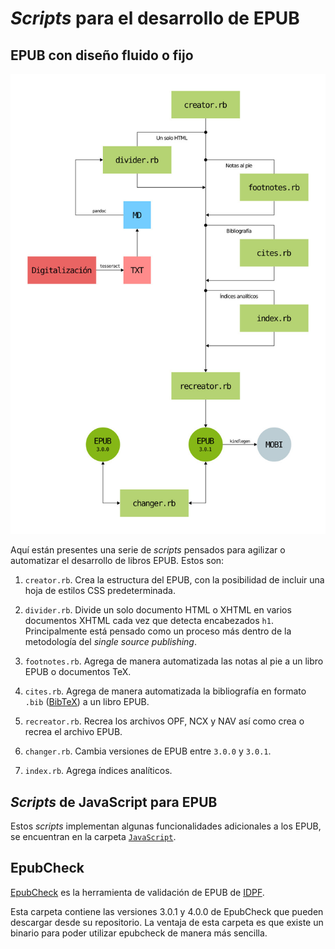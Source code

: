 # *Scripts* para el desarrollo de EPUB

## EPUB con diseño fluido o fijo

![Flujo de trabajo](flujo-de-trabajo.jpg)

Aquí están presentes una serie de *scripts*
pensados para agilizar o automatizar el desarrollo
de libros EPUB. Estos son:

1. `creator.rb`. Crea la estructura del EPUB, con
la posibilidad de incluir una hoja de estilos CSS
predeterminada.

2. `divider.rb`. Divide un solo documento HTML o
XHTML en varios documentos XHTML cada vez que
detecta encabezados `h1`. Principalmente está
pensado como un proceso más dentro de la
metodología del *single source publishing*.

3. `footnotes.rb`. Agrega de manera automatizada
las notas al pie a un libro EPUB o documentos
TeX.

4. `cites.rb`. Agrega de manera automatizada la
bibliografía en formato `.bib`
([BibTeX](http://www.bibtex.org/)) a un libro
EPUB.

5. `recreator.rb`. Recrea los archivos OPF, NCX y
NAV así como crea o recrea el archivo EPUB.

6. `changer.rb`. Cambia versiones de EPUB entre
`3.0.0` y `3.0.1`.

7. `index.rb`. Agrega índices analíticos.

## *Scripts* de JavaScript para EPUB

Estos *scripts* implementan algunas funcionalidades
adicionales a los EPUB, se encuentran en la carpeta
[`JavaScript`](https://github.com/ColectivoPerroTriste/Herramientas/tree/master/EPUB/JavaScript).

## EpubCheck

[EpubCheck](https://github.com/IDPF/epubcheck) es la herramienta de 
validación de EPUB de [IDPF](http://idpf.org/).

Esta carpeta contiene las versiones 3.0.1 y 4.0.0 de EpubCheck que 
pueden descargar desde su repositorio. La ventaja de esta carpeta es
que existe un binario para poder utilizar epubcheck de manera más 
sencilla.
